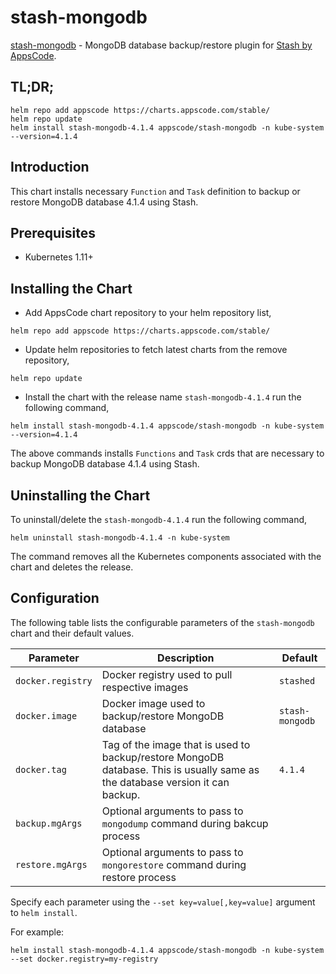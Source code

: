 # stash-mongodb

[stash-mongodb](https://github.com/stashed/stash-mongodb) - MongoDB database backup/restore plugin for [Stash by AppsCode](https://appscode.com/products/stash/).

## TL;DR;

```console
helm repo add appscode https://charts.appscode.com/stable/
helm repo update
helm install stash-mongodb-4.1.4 appscode/stash-mongodb -n kube-system --version=4.1.4
```

## Introduction

This chart installs necessary `Function` and `Task` definition to backup or restore MongoDB database 4.1.4 using Stash.

## Prerequisites

- Kubernetes 1.11+

## Installing the Chart

- Add AppsCode chart repository to your helm repository list,

```console
helm repo add appscode https://charts.appscode.com/stable/
```

- Update helm repositories to fetch latest charts from the remove repository,

```console
helm repo update
```

- Install the chart with the release name `stash-mongodb-4.1.4` run the following command,

```console
helm install stash-mongodb-4.1.4 appscode/stash-mongodb -n kube-system --version=4.1.4
```

The above commands installs `Functions` and `Task` crds that are necessary to backup MongoDB database 4.1.4 using Stash.

## Uninstalling the Chart

To uninstall/delete the `stash-mongodb-4.1.4` run the following command,

```console
helm uninstall stash-mongodb-4.1.4 -n kube-system
```

The command removes all the Kubernetes components associated with the chart and deletes the release.

## Configuration

The following table lists the configurable parameters of the `stash-mongodb` chart and their default values.

| Parameter         | Description                                                                                                                   | Default         |
| ----------------- | ----------------------------------------------------------------------------------------------------------------------------- | --------------- |
| `docker.registry` | Docker registry used to pull respective images                                                                                | `stashed`       |
| `docker.image`    | Docker image used to backup/restore MongoDB database                                                                          | `stash-mongodb` |
| `docker.tag`      | Tag of the image that is used to backup/restore MongoDB database. This is usually same as the database version it can backup. | `4.1.4`         |
| `backup.mgArgs`   | Optional arguments to pass to `mongodump` command during bakcup process                                                       |                 |
| `restore.mgArgs`  | Optional arguments to pass to `mongorestore` command during restore process                                                   |                 |

Specify each parameter using the `--set key=value[,key=value]` argument to `helm install`.

For example:

```console
helm install stash-mongodb-4.1.4 appscode/stash-mongodb -n kube-system --set docker.registry=my-registry
```
